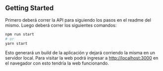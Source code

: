 ## Getting Started

Primero deberá correr la API para siguiendo los pasos en el readme del mismo.
Luego deberá correr los siguientes comandos:

```bash
npm run start
# or
yarn start
```

Esto generará un build de la aplicación y dejará corriendo la misma en un servidor local.
Para visitar la web podrá ingresar a [http://localhost:3000](http://localhost:3000) en el navegador con esto tendría la web funcionando.

